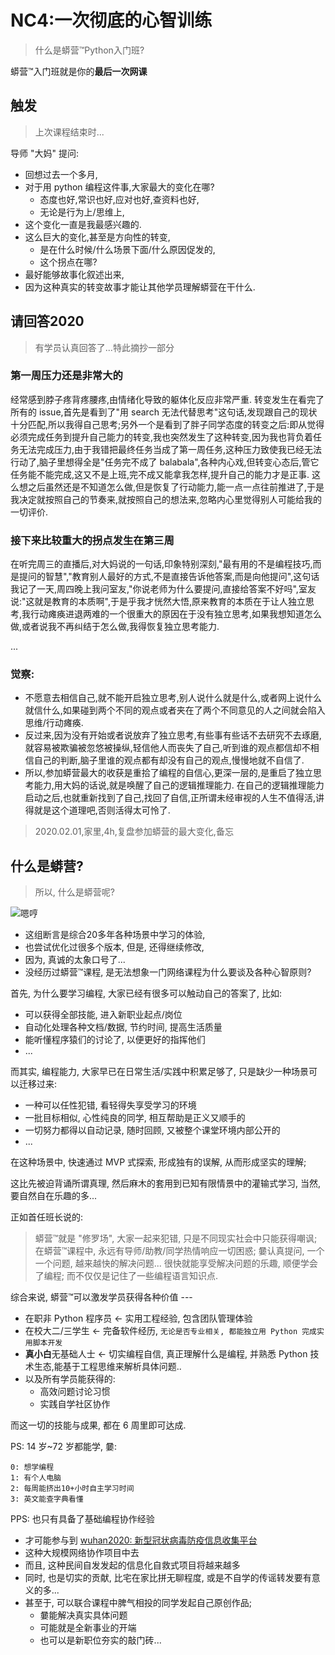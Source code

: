 # NC4:一次彻底的心智训练
> 什么是蟒营™Python入门班?

蟒营™入门班就是你的**最后一次网课**

## 触发
> 上次课程结束时...

导师 "大妈" 提问:

- 回想过去一个多月,
- 对于用 python 编程这件事,大家最大的变化在哪?
    + 态度也好,常识也好,应对也好,查资料也好,
    + 无论是行为上/思维上,
- 这个变化一直是我最感兴趣的.
- 这么巨大的变化,甚至是方向性的转变,
    + 是在什么时候/什么场景下面/什么原因促发的,
    + 这个拐点在哪?
- 最好能够故事化叙述出来,
- 因为这种真实的转变故事才能让其他学员理解蟒营在干什么.


## 请回答2020
> 有学员认真回答了...特此摘抄一部分



### 第一周压力还是非常大的

经常感到脖子疼背疼腰疼,由情绪化导致的躯体化反应非常严重. 转变发生在看完了所有的 issue,首先是看到了"用 search 无法代替思考"这句话,发现跟自己的现状十分匹配,所以我得自己思考;另外一个是看到了胖子同学态度的转变之后:即从觉得必须完成任务到提升自己能力的转变,我也突然发生了这种转变,因为我也背负着任务无法完成压力,由于我错把最终任务当成了第一周任务,这种压力致使我已经无法行动了,脑子里想得全是"任务完不成了 balabala",各种内心戏,但转变心态后,管它任务能不能完成,这又不是上班,完不成又能拿我怎样,提升自己的能力才是正事. 这么想之后虽然还是不知道怎么做,但是恢复了行动能力,能一点一点往前推进了,于是我决定就按照自己的节奏来,就按照自己的想法来,忽略内心里觉得别人可能给我的一切评价. 

### 接下来比较重大的拐点发生在第三周

在听完周三的直播后,对大妈说的一句话,印象特别深刻,"最有用的不是编程技巧,而是提问的智慧","教育别人最好的方式,不是直接告诉他答案,而是向他提问",这句话我记了一天,周四晚上我问室友,"你说老师为什么要提问,直接给答案不好吗",室友说:"这就是教育的本质啊",于是乎我才恍然大悟,原来教育的本质在于让人独立思考,我行动瘫痪进退两难的一个很重大的原因在于没有独立思考,如果我想知道怎么做,或者说我不再纠结于怎么做,我得恢复独立思考能力. 

...


### 觉察:

- 不愿意去相信自己,就不能开启独立思考,别人说什么就是什么,或者网上说什么就信什么,如果碰到两个不同的观点或者夹在了两个不同意见的人之间就会陷入思维/行动瘫痪. 
- 反过来,因为没有开始或者说放弃了独立思考,有些事有些话不去研究不去琢磨,就容易被欺骗被忽悠被操纵,轻信他人而丧失了自己,听到谁的观点都信却不相信自己的判断,脑子里谁的观点都有却没有自己的观点,慢慢地就不自信了. 
- 所以,参加蟒营最大的收获是重拾了编程的自信心,更深一层的,是重启了独立思考能力,用大妈的话说,就是唤醒了自己的逻辑推理能力. 在自己的逻辑推理能力启动之后,也就重新找到了自己,找回了自信,正所谓未经审视的人生不值得活,讲得就是这个道理吧,否则活得太可怜了. 

> 2020.02.01,家里,4h,复盘参加蟒营的最大变化,备忘


## 什么是蟒营?
> 所以, 什么是蟒营呢?


![嗯哼](https://ipic.zoomquiet.top/2019-09-08-theory101camp_v2.jpg)


- 这组断言是综合20多年各种场景中学习的体验,
- 也尝试优化过很多个版本, 但是, 还得继续修改, 
- 因为, 真诚的太象口号了...
- 没经历过蟒营™课程, 是无法想象一门网络课程为什么要谈及各种心智原则?

首先, 为什么要学习编程, 大家已经有很多可以触动自己的答案了, 比如:

- 可以获得全部技能, 进入新职业起点/岗位
- 自动化处理各种文档/数据, 节约时间, 提高生活质量
- 能听懂程序猿们的讨论了, 以便更好的指挥他们
- ...

而其实, 编程能力, 大家早已在日常生活/实践中积累足够了, 只是缺少一种场景可以迁移过来:

- 一种可以任性犯错, 看轻得失享受学习的环境
- 一批目标相似, 心性纯良的同学, 相互帮助是正义又顺手的
- 一切努力都得以自动记录, 随时回顾, 又被整个课堂环境内部公开的
- ...

在这种场景中, 快速通过 MVP 式探索, 形成独有的误解, 
从而形成坚实的理解;

这比先被迫背诵所谓真理, 然后麻木的套用到已知有限情景中的灌输式学习,
当然, 要自然自在乐趣的多...



正如首任班长说的: 

> 蟒营™就是 "修罗场",
> 大家一起来犯错, 
> 只是不同现实社会中只能获得嘲讽;
> 在蟒营™课程中, 永远有导师/助教/同学热情响应一切困惑;
> 嘦认真提问, 一个一个问题, 越来越快的解决问题...
> 很快就能享受解决问题的乐趣, 顺便学会了编程;
> 而不仅仅是记住了一些编程语言知识点.


综合来说, 蟒营™可以激发学员获得各种价值 ---

- 在职非 Python 程序员 <- 实用工程经验, 包含团队管理体验
- 在校大二/三学生 <- 完备软件经历, `无论是否专业相关, 都能独立用 Python 完成实用脚本开发`
- **真小白**无基础人士 <- 切实编程自信, 真正理解什么是编程, 并熟悉 Python 技术生态,能基于工程思维来解析具体问题..
- 以及所有学员能获得的:
    + 高效问题讨论习惯
    + 实践自学社区协作

而这一切的技能与成果, 都在 6 周里即可达成.

PS: 14 岁~72 岁都能学, 嘦:

    0: 想学编程 
    1: 有个人电脑 
    2: 每周能挤出10+小时自主学习时间 
    3: 英文能查字典看懂


PPS: 也只有具备了基础编程协作经验

- 才可能参与到 [wuhan2020: 新型冠状病毒防疫信息收集平台](https://github.com/wuhan2020/wuhan2020)
- 这种大规模网络协作项目中去
- 而且, 这种民间自发发起的信息化自救式项目将越来越多
- 同时, 也是切实的贡献, 比宅在家比拼无聊程度, 或是不自学的传谣转发要有意义的多...
- 甚至于, 可以联合课程中脾气相投的同学发起自己原创作品;
    + 嘦能解决真实具体问题
    + 可能就是全新事业的开端
    + 也可以是新职位夯实的敲门砖...





